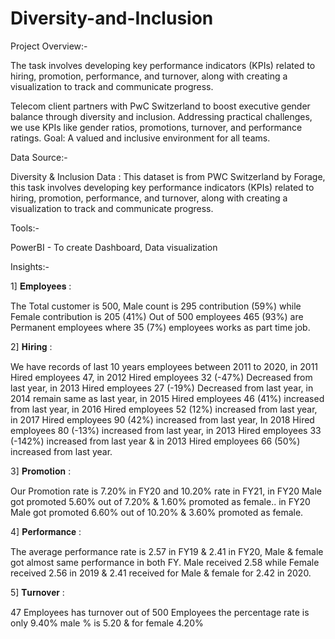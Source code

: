 # Diversity-and-Inclusion

Project Overview:-

 The task involves developing key performance indicators (KPIs) related to hiring, promotion, performance, and turnover, along with creating a visualization to track and communicate progress.

 Telecom client partners with PwC Switzerland to boost executive gender balance through diversity and inclusion. Addressing practical challenges, we use KPIs like gender ratios, promotions, turnover, and performance ratings. Goal: A valued and inclusive environment for all teams.

Data Source:-

Diversity & Inclusion Data : This dataset is from PWC Switzerland by Forage, this task involves developing key performance indicators (KPIs) related to hiring, promotion, performance, and turnover, along with creating a visualization to track and communicate progress.

Tools:-

PowerBI - To create Dashboard, Data visualization

Insights:-

1] 𝐄𝐦𝐩𝐥𝐨𝐲𝐞𝐞𝐬 :

The Total customer is 500, Male count is 295 contribution (59%) while Female contribution is 205 (41%) Out of 500 employees 465 (93%) are Permanent employees where 35 (7%) employees works as part time job.

2] 𝐇𝐢𝐫𝐢𝐧𝐠 :

We have records of last 10 years employees between 2011 to 2020, in 2011 Hired employees 47, in 2012 Hired employees 32 (-47%) Decreased from last year, in 2013 Hired employees 27 (-19%) Decreased from last year, in 2014 remain same as last year, in 2015 Hired employees 46 (41%) increased from last year, in 2016 Hired employees 52 (12%) increased from last year, in 2017 Hired employees 90 (42%) increased from last year, In 2018 Hired employees 80 (-13%) increased from last year, in 2013 Hired employees 33 (-142%) increased from last year & in 2013 Hired employees 66 (50%) increased from last year.

3] 𝐏𝐫𝐨𝐦𝐨𝐭𝐢𝐨𝐧 :

Our Promotion rate is 7.20% in FY20 and 10.20% rate in FY21, in FY20 Male got promoted 5.60% out of 7.20% & 1.60% promoted as female.. in FY20 Male got promoted 6.60% out of 10.20% & 3.60% promoted as female.

4] 𝐏𝐞𝐫𝐟𝐨𝐫𝐦𝐚𝐧𝐜𝐞 :

The average performance rate is 2.57 in FY19 & 2.41 in FY20, Male & female got almost same performance in both FY. Male received 2.58 while Female received 2.56 in 2019 & 2.41 received for Male & female for 2.42 in 2020.

5] 𝐓𝐮𝐫𝐧𝐨𝐯𝐞𝐫 :

47 Employees has turnover out of 500 Employees the percentage rate is only 9.40% male % is 5.20 & for female 4.20%
